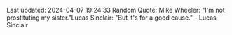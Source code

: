 Last updated: 2024-04-07 19:24:33
Random Quote: Mike Wheeler: "I'm not prostituting my sister."Lucas Sinclair: "But it's for a good cause." - Lucas Sinclair